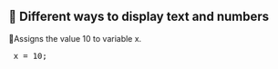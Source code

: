 ## 🎯 Different ways to display text and numbers

🔸Assigns the value 10 to variable x.
<pre> x = 10;</pre>
